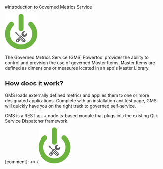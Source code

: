 #Introduction to Governed Metrics Service

[<img src="/img/PowerToolsLogoNew.png">](https://community.qlik.com/community/qlik-sense/ea-powertools) 

The Governed Metrics Service (GMS) Powertool provides the ability to control and provision the use of governed Master Items. Master Items are defined as dimensions or measures located in an app's Master Library. 



## How does it work?

GMS loads externally defined metrics and applies them to one or more designated applications. Complete with an installation and test page, GMS will quickly have you on the right track to governed self-service. 

GMS is a REST api + node.js-based module that plugs into the existing Qlik Service Dispatcher framework.

[comment]: <> (![EA Power Tools](/img/PowerToolsLogoNew.png "EA Power Tools") 

